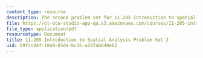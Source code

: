 ```yaml
---
content_type: resource
description: The second problem set for 11.205 Introduction to Spatial Analysis.
file: https://ol-ocw-studio-app-qa.s3.amazonaws.com/courses/11-205-introduction-to-spatial-analysis-fall-2019/b9fccd4f18a985debc36a2d7ab640eb2_11.205f19_pset2.pdf
file_type: application/pdf
resourcetype: Document
title: 11.205 Introduction to Spatial Analysis Problem Set 2
uid: b9fccd4f-18a9-85de-bc36-a2d7ab640eb2
---
```

